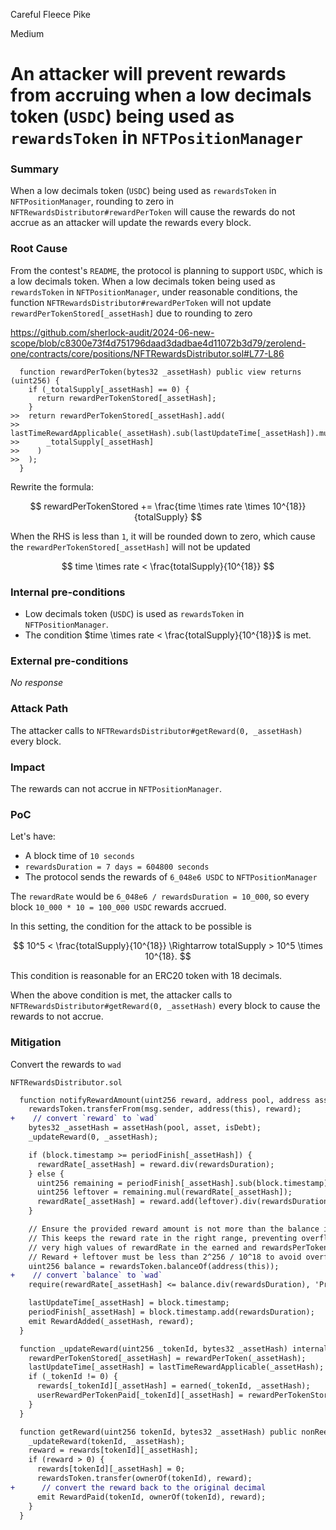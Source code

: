 Careful Fleece Pike

Medium

# An attacker will prevent rewards from accruing when a low decimals token (`USDC`) being used as `rewardsToken` in `NFTPositionManager`

### Summary

When a low decimals token (`USDC`) being used as `rewardsToken` in `NFTPositionManager`, rounding to zero in `NFTRewardsDistributor#rewardPerToken` will cause the rewards do not accrue as an attacker will update the rewards every block.

### Root Cause

From the contest's `README`, the protocol is planning to support `USDC`, which is a low decimals token. When a low decimals token being used as `rewardsToken` in `NFTPositionManager`, under reasonable conditions, the function `NFTRewardsDistributor#rewardPerToken` will not update `rewardPerTokenStored[_assetHash]` due to rounding to zero

https://github.com/sherlock-audit/2024-06-new-scope/blob/c8300e73f4d751796daad3dadbae4d11072b3d79/zerolend-one/contracts/core/positions/NFTRewardsDistributor.sol#L77-L86

```solidity
  function rewardPerToken(bytes32 _assetHash) public view returns (uint256) {
    if (_totalSupply[_assetHash] == 0) {
      return rewardPerTokenStored[_assetHash];
    }
>>  return rewardPerTokenStored[_assetHash].add(
>>    lastTimeRewardApplicable(_assetHash).sub(lastUpdateTime[_assetHash]).mul(rewardRate[_assetHash]).mul(1e18).div(
>>      _totalSupply[_assetHash]
>>    )
>>  );
  }
```
Rewrite the formula:

$$
rewardPerTokenStored += \frac{time \times rate \times 10^{18}}{totalSupply}
$$

When the RHS is less than `1`, it will be rounded down to zero, which cause the `rewardPerTokenStored[_assetHash]` will not be updated

$$
time \times rate < \frac{totalSupply}{10^{18}}
$$

### Internal pre-conditions

- Low decimals token (`USDC`) is used as `rewardsToken` in `NFTPositionManager`.
- The condition $time \times rate < \frac{totalSupply}{10^{18}}$ is met.

### External pre-conditions

_No response_

### Attack Path

The attacker calls to `NFTRewardsDistributor#getReward(0, _assetHash)` every block.

### Impact

The rewards can not accrue in `NFTPositionManager`.

### PoC

Let's have:
- A block time of `10 seconds`
- `rewardsDuration = 7 days = 604800 seconds`
- The protocol sends the rewards of `6_048e6 USDC` to `NFTPositionManager`

The `rewardRate` would be `6_048e6 / rewardsDuration = 10_000`, so every block `10_000 * 10 = 100_000 USDC` rewards accrued. 

In this setting, the condition for the attack to be possible is 

$$
10^5 < \frac{totalSupply}{10^{18}} \Rightarrow totalSupply > 10^5 \times 10^{18}.
$$

This condition is reasonable for an ERC20 token with 18 decimals.

When the above condition is met, the attacker calls to `NFTRewardsDistributor#getReward(0, _assetHash)` every block to cause the rewards to not accrue.

### Mitigation

Convert the rewards to `wad`

`NFTRewardsDistributor.sol`

```diff
  function notifyRewardAmount(uint256 reward, address pool, address asset, bool isDebt) external onlyRole(REWARDS_ALLOCATOR_ROLE) {
    rewardsToken.transferFrom(msg.sender, address(this), reward);
+    // convert `reward` to `wad`
    bytes32 _assetHash = assetHash(pool, asset, isDebt);
    _updateReward(0, _assetHash);

    if (block.timestamp >= periodFinish[_assetHash]) {
      rewardRate[_assetHash] = reward.div(rewardsDuration);
    } else {
      uint256 remaining = periodFinish[_assetHash].sub(block.timestamp);
      uint256 leftover = remaining.mul(rewardRate[_assetHash]);
      rewardRate[_assetHash] = reward.add(leftover).div(rewardsDuration);
    }

    // Ensure the provided reward amount is not more than the balance in the contract.
    // This keeps the reward rate in the right range, preventing overflows due to
    // very high values of rewardRate in the earned and rewardsPerToken functions;
    // Reward + leftover must be less than 2^256 / 10^18 to avoid overflow.
    uint256 balance = rewardsToken.balanceOf(address(this));
+    // convert `balance` to `wad`
    require(rewardRate[_assetHash] <= balance.div(rewardsDuration), 'Provided reward too high');

    lastUpdateTime[_assetHash] = block.timestamp;
    periodFinish[_assetHash] = block.timestamp.add(rewardsDuration);
    emit RewardAdded(_assetHash, reward);
  }

  function _updateReward(uint256 _tokenId, bytes32 _assetHash) internal {
    rewardPerTokenStored[_assetHash] = rewardPerToken(_assetHash);
    lastUpdateTime[_assetHash] = lastTimeRewardApplicable(_assetHash);
    if (_tokenId != 0) {
      rewards[_tokenId][_assetHash] = earned(_tokenId, _assetHash);
      userRewardPerTokenPaid[_tokenId][_assetHash] = rewardPerTokenStored[_assetHash];
    }
  }

  function getReward(uint256 tokenId, bytes32 _assetHash) public nonReentrant returns (uint256 reward) {
    _updateReward(tokenId, _assetHash);
    reward = rewards[tokenId][_assetHash];
    if (reward > 0) {
      rewards[tokenId][_assetHash] = 0;
      rewardsToken.transfer(ownerOf(tokenId), reward);
+      // convert the reward back to the original decimal
      emit RewardPaid(tokenId, ownerOf(tokenId), reward);
    }
  }
```
